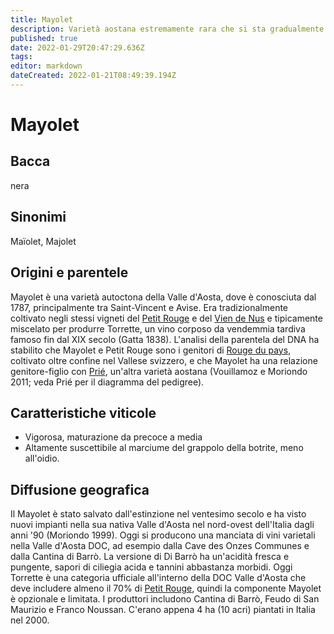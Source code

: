 ```yaml
---
title: Mayolet
description: Varietà aostana estremamente rara che si sta gradualmente riprendendo dalla quasi estinzione.
published: true
date: 2022-01-29T20:47:29.636Z
tags: 
editor: markdown
dateCreated: 2022-01-21T08:49:39.194Z
---
```


# Mayolet

## Bacca
nera

## Sinonimi
Maïolet, Majolet

## Origini e parentele

Mayolet è una varietà autoctona della Valle d'Aosta, dove è conosciuta dal 1787, principalmente tra Saint-Vincent e Avise. Era tradizionalmente coltivato negli stessi vigneti del [Petit Rouge](/vitigni/Italia/bacca-nera/petit-rouge) e del [Vien de Nus](/vitigni/bacca-nera/vien-de-nus) e tipicamente miscelato per produrre Torrette, un vino corposo da vendemmia tardiva famoso fin dal XIX secolo (Gatta 1838). L'analisi della parentela del DNA ha stabilito che Mayolet e Petit Rouge sono i genitori di [Rouge du pays](/vitigni/Svizzera/bacca-nera/rouge-du-pays), coltivato oltre confine nel Vallese svizzero, e che Mayolet ha una relazione genitore-figlio con [Prié](/vitigni/Italia/bacca-bianca/prie), un'altra varietà aostana (Vouillamoz e Moriondo 2011; veda Prié per il diagramma del pedigree).

## Caratteristiche viticole

- Vigorosa, maturazione da precoce a media
- Altamente suscettibile al marciume del grappolo della botrite, meno all'oidio.

## Diffusione geografica

Il Mayolet è stato salvato dall'estinzione nel ventesimo secolo e ha visto nuovi impianti nella sua nativa Valle d'Aosta nel nord-ovest dell'Italia dagli anni '90 (Moriondo 1999). Oggi si producono una manciata di vini varietali nella Valle d'Aosta DOC, ad esempio dalla Cave des Onzes Communes e dalla Cantina di Barrò. La versione di Di Barrò ha un'acidità fresca e pungente, sapori di ciliegia acida e tannini abbastanza morbidi. Oggi Torrette è una categoria ufficiale all'interno della DOC Valle d'Aosta che deve includere almeno il 70% di [Petit Rouge](/vitigni/Italia/bacca-nera/petit-rouge), quindi la componente Mayolet è opzionale e limitata. I produttori includono Cantina di Barrò, Feudo di San Maurizio e Franco Noussan. C'erano appena 4 ha (10 acri) piantati in Italia nel 2000.